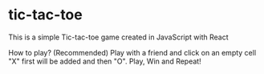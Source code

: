 # tic-tac-toe
This is a simple Tic-tac-toe game created in JavaScript with React

How to play?
(Recommended) Play with a friend and click on an empty cell "X" first will be added and then "O". Play, Win and Repeat!
